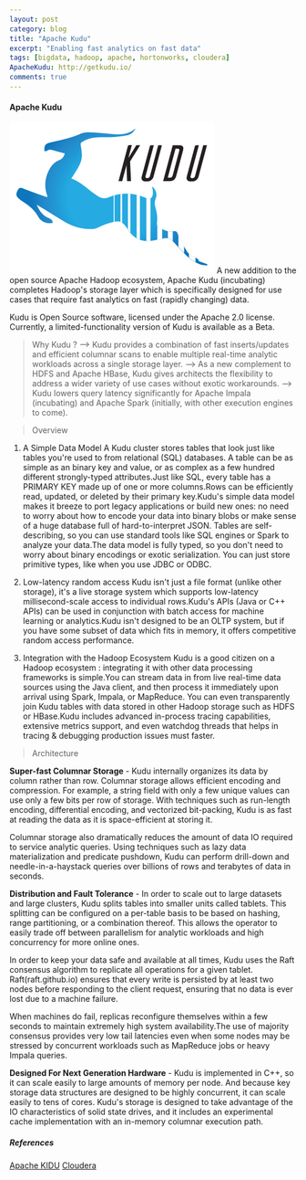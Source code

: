 ```yaml
---
layout: post
category: blog
title: "Apache Kudu"
excerpt: "Enabling fast analytics on fast data"
tags: [bigdata, hadoop, apache, hortonworks, cloudera]
ApacheKudu: http://getkudu.io/
comments: true
---
```

#### Apache Kudu 
![KUDU](/downloads/kudu_logo.png)
A new addition to the open source Apache Hadoop ecosystem, Apache Kudu (incubating) completes Hadoop's storage layer which is specifically designed for use cases that require fast analytics on fast (rapidly changing) data.

Kudu is Open Source software, licensed under the Apache 2.0 license. Currently, a limited-functionality version of Kudu is available as a Beta.

> Why Kudu ?
	--> Kudu provides a combination of fast inserts/updates and efficient columnar scans to enable multiple real-time analytic workloads across a single storage layer. 
	--> As a new complement to HDFS and Apache HBase, Kudu gives architects the flexibility to address a wider variety of use cases without exotic workarounds.
	--> Kudu lowers query latency significantly for Apache Impala (incubating) and Apache Spark (initially, with other execution engines to come).

> Overview

1) A Simple Data Model 
	A Kudu cluster stores tables that look just like tables you're used to from relational (SQL) databases. A table can be as simple as an binary key and value, or as complex as a few hundred different strongly-typed attributes.Just like SQL, every table has a PRIMARY KEY made up of one or more columns.Rows can be efficiently read, updated, or deleted by their primary key.Kudu's simple data model makes it breeze to port legacy applications or build new ones: no need to worry about how to encode your data into binary blobs or make sense of a huge database full of hard-to-interpret JSON. Tables are self-describing, so you can use standard tools like SQL engines or Spark to analyze your data.The data model is fully typed, so you don't need to worry about binary encodings or exotic serialization. You can just store primitive types, like when you use JDBC or ODBC.

2) Low-latency random access
	Kudu isn't just a file format (unlike other storage), it's a live storage system which supports low-latency millisecond-scale access to individual rows.Kudu's APIs (Java or C++ APIs) 
	 can be used in conjunction with batch access for machine learning or analytics.Kudu isn't designed to be an OLTP system, but if you have some subset of data which fits in memory, it offers competitive random access performance.

 3) Integration with the Hadoop Ecosystem
 	Kudu is a good citizen on a Hadoop ecosystem : integrating it with other data processing frameworks is simple.You can stream data in from live real-time data sources using the Java client, and then process it immediately upon arrival using Spark, Impala, or MapReduce. You can even transparently join Kudu tables with data stored in other Hadoop storage such as HDFS or HBase.Kudu includes advanced in-process tracing capabilities, extensive metrics support, and even watchdog threads that helps in tracing & debugging production issues must faster.

> Architecture

__Super-fast Columnar Storage__ - Kudu internally organizes its data by column rather than row. Columnar storage allows efficient encoding and compression. For example, a string field with only a few unique values can use only a few bits per row of storage. With techniques such as run-length encoding, differential encoding, and vectorized bit-packing, Kudu is as fast at reading the data as it is space-efficient at storing it.

Columnar storage also dramatically reduces the amount of data IO required to service analytic queries. Using techniques such as lazy data materialization and predicate pushdown, Kudu can perform drill-down and needle-in-a-haystack queries over billions of rows and terabytes of data in seconds.

__Distribution and Fault Tolerance__ - In order to scale out to large datasets and large clusters, Kudu splits tables into smaller units called tablets. This splitting can be configured on a per-table basis to be based on hashing, range partitioning, or a combination thereof. This allows the operator to easily trade off between parallelism for analytic workloads and high concurrency for more online ones.

In order to keep your data safe and available at all times, Kudu uses the Raft consensus algorithm to replicate all operations for a given tablet. Raft(raft.github.io) ensures that every write is persisted by at least two nodes before responding to the client request, ensuring that no data is ever lost due to a machine failure. 

When machines do fail, replicas reconfigure themselves within a few seconds to maintain extremely high system availability.The use of majority consensus provides very low tail latencies even when some nodes may be stressed by concurrent workloads such as MapReduce jobs or heavy Impala queries.

__Designed For Next Generation Hardware__ - Kudu is implemented in C++, so it can scale easily to large amounts of memory per node. And because key storage data structures are designed to be highly concurrent, it can scale easily to tens of cores. Kudu's storage is designed to take advantage of the IO characteristics of solid state drives, and it includes an experimental cache implementation with an in-memory columnar execution path.

##### References 
[Apache KIDU](http://getkudu.io/)
[Cloudera](https://blog.cloudera.com/blog/2015/09/kudu-new-apache-hadoop-storage-for-fast-analytics-on-fast-data/)